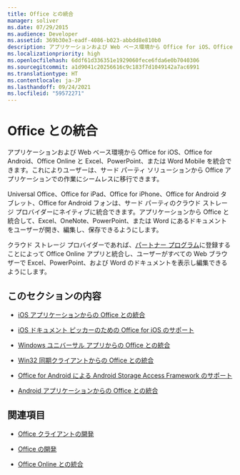 ```yaml
---
title: Office との統合
manager: soliver
ms.date: 07/29/2015
ms.audience: Developer
ms.assetid: 369b30e3-eadf-4086-b023-abbdd8e810b0
description: アプリケーションおよび Web ベース環境から Office for iOS、Office for Android、Office Online と Excel、PowerPoint、または Word Mobile を統合できます。これによりユーザーは、サード パーティ ソリューションから Office アプリケーションでの作業にシームレスに移行できます。
ms.localizationpriority: high
ms.openlocfilehash: 6ddf61d336351e1929060fece6fda6e0b7040306
ms.sourcegitcommit: a1d9041c20256616c9c183f7d1049142a7ac6991
ms.translationtype: HT
ms.contentlocale: ja-JP
ms.lasthandoff: 09/24/2021
ms.locfileid: "59572271"
---
```

# <a name="integrate-with-office"></a>Office との統合

アプリケーションおよび Web ベース環境から Office for iOS、Office for Android、Office Online と Excel、PowerPoint、または Word Mobile を統合できます。これによりユーザーは、サード パーティ ソリューションから Office アプリケーションでの作業にシームレスに移行できます。
  
Universal Office、Office for iPad、Office for iPhone、Office for Android タブレット、Office for Android フォンは、サード パーティのクラウド ストレージ プロバイダーにネイティブに統合できます。アプリケーションから Office と統合して、Excel、OneNote、PowerPoint、または Word にあるドキュメントをユーザーが開き、編集し、保存できるようにします。
  
クラウド ストレージ プロバイダーであれば、[パートナー プログラム](https://developer.microsoft.com/office/cloud-storage-partner-program)に登録することによって Office Online アプリと統合し、ユーザーがすべての Web ブラウザーで Excel、PowerPoint、および Word のドキュメントを表示し編集できるようにします。 
  
## <a name="in-this-section"></a>このセクションの内容

- [iOS アプリケーションからの Office との統合](integrate-with-office-from-ios-applications.md)
    
- [iOS ドキュメント ピッカーのための Office for iOS のサポート](office-for-ios-support-for-the-ios-document-picker.md)
    
- [Windows ユニバーサル アプリからの Office との統合](integrate-with-office-from-windows-universal-apps.md)
    
- [Win32 同期クライアントからの Office との統合](integrate-with-office-from-win32-sync-clients.md)
    
- [Office for Android による Android Storage Access Framework のサポート](office-for-android-support-for-the-android-storage-access-framework.md)
    
- [Android アプリケーションからの Office との統合](integrate-with-office-from-android-applications.md)
    
## <a name="see-also"></a>関連項目

- [Office クライアントの開発](https://msdn.microsoft.com/library/dn833103.aspx)
    
- [Office の開発](https://msdn.microsoft.com/library/7f24db34-c1ad-4a83-a9bd-3c85a39c0bd8%28Office.15%29.aspx)
    
- [Office Online との統合](https://wopi.readthedocs.org/en/latest/)
    

